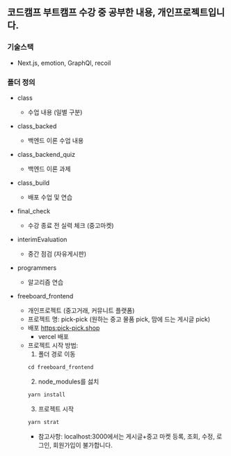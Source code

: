## 코드캠프 부트캠프 수강 중 공부한 내용, 개인프로젝트입니다.

### 기술스택

- Next.js, emotion, GraphQl, recoil

### 폴더 정의

- class

  - 수업 내용 (일별 구분)

- class_backed

  - 백엔드 이론 수업 내용

- class_backend_quiz

  - 백엔드 이론 과제

- class_build

  - 배포 수업 및 연습

- final_check

  - 수강 종료 전 실력 체크 (중고마켓)

- interimEvaluation

  - 중간 점검 (자유게시판)

- programmers

  - 알고리즘 연습

- freeboard_frontend
  - 개인프로젝트 (중고거래, 커뮤니트 플랫폼)
  - 프로젝트 명: pick-pick (원하는 중고 물품 pick, 맘에 드는 게시글 pick)
  - 배포
    [https:pick-pick.shop](https:pick-pick.shop)
    - vercel 배포
  - 프로젝트 시작 방법:
    1. 폴더 경로 이동
    ```javascript
    cd freeboard_frontend
    ```
    2. node_modules를 섫치
    ```javascript
    yarn install
    ```
    3. 프로젝트 시작
    ```javascript
    yarn strat
    ```
    - 참고사항: localhost:3000에서는 게시글+중고 마켓 등록, 조회, 수정, 로그인, 회원가입이 불가합니다.
